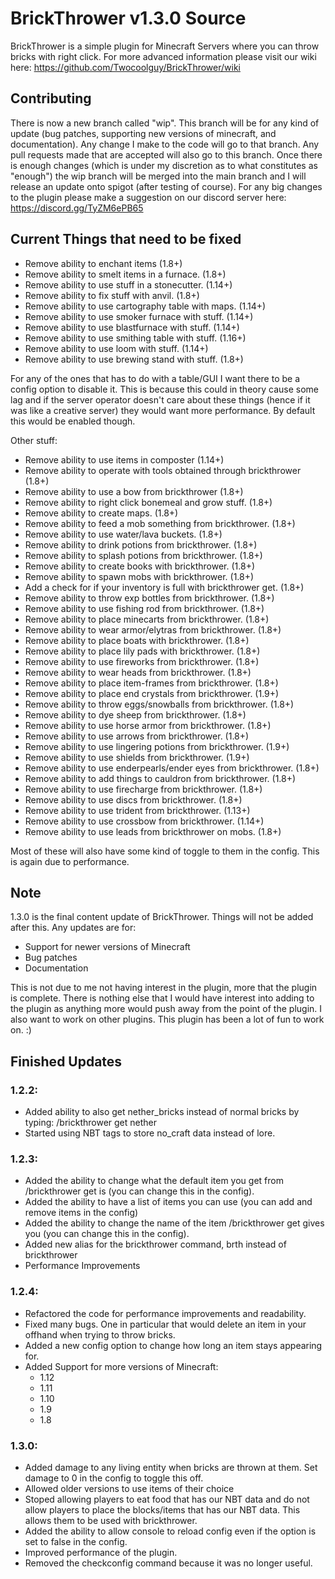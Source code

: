 # BrickThrower v1.3.0 Source

BrickThrower is a simple plugin for Minecraft Servers where you can throw bricks with right click. For more advanced information please visit our wiki here: https://github.com/Twocoolguy/BrickThrower/wiki

## Contributing
There is now a new branch called "wip". This branch will be for any kind of update (bug patches, supporting new versions of minecraft, and documentation). Any change I make to the code will go to that branch. Any pull requests made that are accepted will also go to this branch. Once there is enough changes (which is under my discretion as to what constitutes as "enough") the wip branch will be merged into the main branch and I will release an update onto spigot (after testing of course). For any big changes to the plugin please make a suggestion on our discord server here: https://discord.gg/TyZM6ePB65

## Current Things that need to be fixed
- Remove ability to enchant items (1.8+)
- Remove ability to smelt items in a furnace. (1.8+)
- Remove ability to use stuff in a stonecutter. (1.14+)
- Remove ability to fix stuff with anvil. (1.8+)
- Remove ability to use cartography table with maps. (1.14+) 
- Remove ability to use smoker furnace with stuff. (1.14+)
- Remove ability to use blastfurnace with stuff. (1.14+)
- Remove ability to use smithing table with stuff. (1.16+)
- Remove ability to use loom with stuff. (1.14+)
- Remove ability to use brewing stand with stuff. (1.8+)

For any of the ones that has to do with a table/GUI I want there to be a config option to disable it. This is because this could in theory cause some lag and if the server operator doesn't care about these things (hence if it was like a creative server) they would want more performance. By default this would be enabled though.

Other stuff:
- Remove ability to use items in composter (1.14+)
- Remove ability to operate with tools obtained through brickthrower (1.8+)
- Remove ability to use a bow from brickthrower (1.8+)
- Remove ability to right click bonemeal and grow stuff. (1.8+)
- Remove ability to create maps. (1.8+)
- Remove ability to feed a mob something from brickthrower. (1.8+)
- Remove ability to use water/lava buckets. (1.8+)
- Remove ability to drink potions from brickthrower. (1.8+)
- Remove ability to splash potions from brickthrower. (1.8+)
- Remove ability to create books with brickthrower. (1.8+)
- Remove ability to spawn mobs with brickthrower. (1.8+)
- Add a check for if your inventory is full with brickthrower get. (1.8+)
- Remove ability to throw exp bottles from brickthrower. (1.8+)
- Remove ability to use fishing rod from brickthrower. (1.8+)
- Remove ability to place minecarts from brickthrower. (1.8+)
- Remove ability to wear armor/elytras from brickthrower. (1.8+)
- Remove ability to place boats with brickthrower. (1.8+)
- Remove ability to place lily pads with brickthrower. (1.8+)
- Remove ability to use fireworks from brickthrower. (1.8+)
- Remove ability to wear heads from brickthrower. (1.8+)
- Remove ability to place item-frames from brickthrower. (1.8+)
- Remove ability to place end crystals from brickthrower. (1.9+)
- Remove ability to throw eggs/snowballs from brickthrower. (1.8+)
- Remove ability to dye sheep from brickthrower. (1.8+)
- Remove ability to use horse armor from brickthrower. (1.8+)
- Remove ability to use arrows from brickthrower. (1.8+)
- Remove ability to use lingering potions from brickthrower. (1.9+)
- Remove ability to use shields from brickthrower. (1.9+)
- Remove ability to use enderpearls/ender eyes from brickthrower. (1.8+)
- Remove ability to add things to cauldron from brickthrower. (1.8+)
- Remove ability to use firecharge from brickthrower. (1.8+)
- Remove ability to use discs from brickthrower. (1.8+)
- Remove ability to use trident from brickthrower. (1.13+)
- Remove ability to use crossbow from brickthrower. (1.14+)
- Remove ability to use leads from brickthrower on mobs. (1.8+)

Most of these will also have some kind of toggle to them in the config. This is again due to performance.


## Note
1.3.0 is the final content update of BrickThrower. Things will not be added after this. Any updates are for: 
- Support for newer versions of Minecraft
- Bug patches
- Documentation

This is not due to me not having interest in the plugin, more that the plugin is complete. There is nothing else that I would have interest into adding to the plugin as anything more would push away from the point of the plugin. I also want to work on other plugins. This plugin has been a lot of fun to work on. :)

## Finished Updates

### 1.2.2:
- Added ability to also get nether_bricks instead of normal bricks by typing: /brickthrower get nether 
- Started using NBT tags to store no_craft data instead of lore.

### 1.2.3:
- Added the ability to change what the default item you get from /brickthrower get is (you can change this in the config).
- Added the ability to have a list of items you can use (you can add and remove items in the config)
- Added the ability to change the name of the item /brickthrower get gives you (you can change this in the config).
- Added new alias for the brickthrower command, brth instead of brickthrower
- Performance Improvements

### 1.2.4:
- Refactored the code for performance improvements and readability.
- Fixed many bugs. One in particular that would delete an item in your offhand when trying to throw bricks.
- Added a new config option to change how long an item stays appearing for.
- Added Support for more versions of Minecraft:
  - 1.12
  - 1.11
  - 1.10
  - 1.9
  - 1.8


### 1.3.0:
- Added damage to any living entity when bricks are thrown at them. Set damage to 0 in the config to toggle this off.
- Allowed older versions to use items of their choice
- Stoped allowing players to eat food that has our NBT data and do not allow players to place the blocks/items that has our NBT data. This allows them to be used with brickthrower.
- Added the ability to allow console to reload config even if the option is set to false in the config.
- Improved performance of the plugin.
- Removed the checkconfig command because it was no longer useful.
